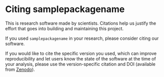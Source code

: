 # Citing samplepackagename

This is research software made by scientists. Citations help us justify the effort that goes into building and maintaining this project.

If you used `samplepackagename` in your research, please consider citing our software.

If you would like to cite the specific version you used, which can improve reproducibility and let users know the state of the software at the time of your analysis, please use the version-specific citation and DOI (available from [Zenodo](https://doi.org/10.5281/zenodo.15863068)).
